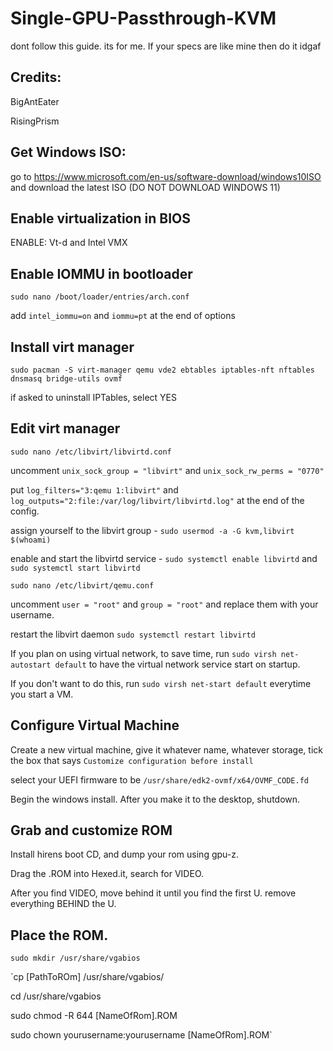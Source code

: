 # Single-GPU-Passthrough-KVM
dont follow this guide. its for me. If your specs are like mine then do it idgaf

## Credits:
BigAntEater

RisingPrism

## Get Windows ISO:
go to https://www.microsoft.com/en-us/software-download/windows10ISO and download the latest ISO (DO NOT DOWNLOAD WINDOWS 11)

## Enable virtualization in BIOS
ENABLE: Vt-d and Intel VMX

## Enable IOMMU in bootloader
`sudo nano /boot/loader/entries/arch.conf`

add `intel_iommu=on` and `iommu=pt` at the end of options

## Install virt manager
`sudo pacman -S virt-manager qemu vde2 ebtables iptables-nft nftables dnsmasq bridge-utils ovmf`

if asked to uninstall IPTables, select YES

## Edit virt manager
`sudo nano /etc/libvirt/libvirtd.conf`

uncomment `unix_sock_group = "libvirt"` and `unix_sock_rw_perms = "0770"`

put `log_filters="3:qemu 1:libvirt"` and `log_outputs="2:file:/var/log/libvirt/libvirtd.log"` at the end of the config.

assign yourself to the libvirt group - `sudo usermod -a -G kvm,libvirt $(whoami)`

enable and start the libvirtd service - `sudo systemctl enable libvirtd` and `sudo systemctl start libvirtd`

`sudo nano /etc/libvirt/qemu.conf`

uncomment `user = "root"` and `group = "root"` and replace them with your username.

restart the libvirt daemon `sudo systemctl restart libvirtd`

If you plan on using virtual network, to save time, run `sudo virsh net-autostart default` to have the virtual network service start on startup.

If you don't want to do this, run `sudo virsh net-start default` everytime you start a VM.

## Configure Virtual Machine
Create a new virtual machine, give it whatever name, whatever storage, tick the box that says `Customize configuration before install`

select your UEFI firmware to be `/usr/share/edk2-ovmf/x64/OVMF_CODE.fd`

Begin the windows install. After you make it to the desktop, shutdown.

## Grab and customize ROM
Install hirens boot CD, and dump your rom using gpu-z.

Drag the .ROM into Hexed.it, search for VIDEO.

After you find VIDEO, move behind it until you find the first U. remove everything BEHIND the U.

## Place the ROM.

`sudo mkdir /usr/share/vgabios`

`cp [PathToROm] /usr/share/vgabios/

cd /usr/share/vgabios

sudo chmod -R 644 [NameOfRom].ROM

sudo chown yourusername:yourusername [NameOfRom].ROM`

